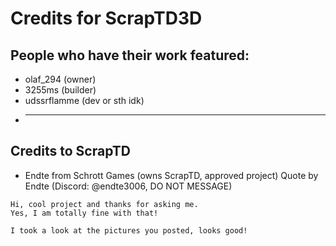 # Credits for ScrapTD3D
## People who have their work featured:
- olaf_294 (owner)
- 3255ms (builder)
- udssrflamme (dev or sth idk)
- ***

## Credits to ScrapTD
- Endte from Schrott Games (owns ScrapTD, approved project)
Quote by Endte (Discord: @endte3006, DO NOT MESSAGE)
```
Hi, cool project and thanks for asking me.
Yes, I am totally fine with that!

I took a look at the pictures you posted, looks good!
```